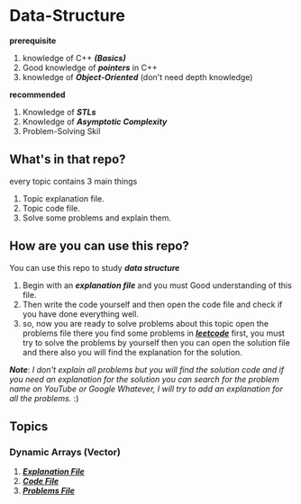 # Data-Structure
**prerequisite**
1. knowledge of C++ ***(Basics)***
2. Good knowledge of ***pointers*** in C++
3. knowledge of ***Object-Oriented*** (don't need depth knowledge)
   
**recommended**
1. Knowledge of ***STLs***
2. Knowledge of ***Asymptotic Complexity*** 
3. Problem-Solving Skil

## What's in that repo?
every topic contains 3 main things
1. Topic explanation file.
2. Topic code file.
3. Solve some problems and explain them.

## How are you can use this repo?
You can use this repo to study ***data structure*** 
1. Begin with an ***explanation file*** and you must Good understanding of this file.
2. Then write the code yourself and then open the code file and check if you have done everything well.
3. so, now you are ready to solve problems about this topic open the problems file there you find some problems in ***[leetcode](https://leetcode.com/)***
   first, you must try to solve the problems by yourself then you can open the solution file and there also you will find the explanation for the solution.

***Note***: *I don't explain all problems but you will find the solution code and if you need an explanation for the solution you can search for the problem name on YouTube or Google
Whatever, I will try to add an explanation for all the problems.* :)

## Topics
### Dynamic Arrays (Vector)
1. ***[Explanation File](Dynamic-Array/Dynamic-Array.md)***
2. ***[Code File](Dynamic-Array/vector.cpp)***
3. ***[Problems File](Dynamic-Array/Array-Problems.md)***
